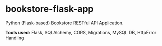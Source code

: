 # bookstore-flask-app
Python (Flask-based) Bookstore RESTful API Application. 

**Tools used:** 
Flask, SQLAlchemy, CORS, Migrations, MySQL DB, HttpError Handling
